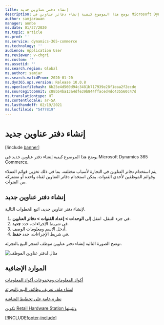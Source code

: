 ```yaml
---
title: إنشاء دفتر عناوين جديد
description: يوضح هذا الموضوع كيفية إنشاء دفاتر عناوين في Microsoft Dynamics 365 Commerce.
author: samjarawan
manager: annbe
ms.date: 01/27/2020
ms.topic: article
ms.prod: ''
ms.service: dynamics-365-commerce
ms.technology: ''
audience: Application User
ms.reviewer: v-chgri
ms.custom: ''
ms.assetid: ''
ms.search.region: Global
ms.author: samjar
ms.search.validFrom: 2020-01-20
ms.dyn365.ops.version: Release 10.0.8
ms.openlocfilehash: 6b25e4d560d94c3481b717939e28f1eaa2f2ecde
ms.sourcegitcommit: c88b54ba13a4dfe39b844ffaced4dc435560c47d
ms.translationtype: HT
ms.contentlocale: ar-SA
ms.lasthandoff: 02/19/2021
ms.locfileid: "5477819"
---
```

# <a name="create-new-address-book"></a>إنشاء دفتر عناوين جديد

[!include [banner](includes/banner.md)]

يوضح هذا الموضوع كيفية إنشاء دفتر عناوين جديد في Microsoft Dynamics 365 Commerce.

يتم استخدام دفاتر العناوين في التجارة لأسباب مختلفه، بما في ذلك تخزين قوائم العملاء وقوائم الموظفين لأحدي القنوات. يمكن استخدام دفاتر العناوين لقناه واحده أو مشتركه بين القنوات.

## <a name="create-a-new-address-book"></a>إنشاء دفتر عناوين جديد

لإنشاء دفتر عناوين جديد، اتبع الخطوات التالية.
 
1. في جزء التنقل، انتقل إلى **الوحدات \> إعداد القنوات \> دفاتر العناوين**.
1. في شريط الإجراءات، حدد **جديد**.
1. أدخل الاسم ومعلومات الوصف.
1. في شريط الإجراءات، حدد **حفظ**.

توضح الصورة التالية إنشاء دفتر عناوين موظف لمتجر البيع بالتجزئة.

![مثال لدفتر عناوين الموظف](media/address-books.png)

## <a name="additional-resources"></a>الموارد الإضافية

[أكواد المعلومات ومجموعات أكواد المعلومات](info-codes-retail.md)           

[إنشاء ملف تعريف وظائف البيع بالتجزئة](retail-functionality-profile.md)      

[نظرة عامة على تخطيط الشاشة](pos-screen-layouts.md)       

[تكوين Retail Hardware Station وتثبيتها](retail-hardware-station-configuration-installation.md)  


[!INCLUDE[footer-include](../includes/footer-banner.md)]
